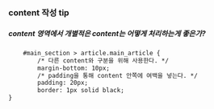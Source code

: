 ### content 작성 tip

##### content 영역에서 개별적은 content는 어떻게 처리하는게 좋은가?

```html
	#main_section > article.main_article {
		/* 다른 content와 구분을 위해 사용한다. */
		margin-bottom: 10px;
		/* padding을 통해 content 안쪽에 여백을 넣는다. */
		padding: 20px; 
		border: 1px solid black; 
}
```
